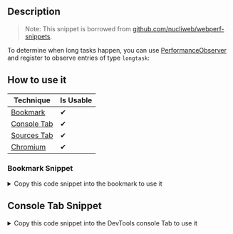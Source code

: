 ## Description

> Note: 
> This snippet is borrowed from [github.com/nucliweb/webperf-snippets](https://github.com/nucliweb/webperf-snippets/blob/main/README.md#long-task).

To determine when long tasks happen, you can use [PerformanceObserver](https://developer.mozilla.org/docs/Web/API/PerformanceObserver) and register to observe entries of type `longtask`:

## How to use it

<!-- START-HOW_TO[bookmark,console-tab,sources-tab,chromium] -->


| Technique   | Is Usable  |
| ----------- | ---------- |
| [Bookmark](https://github.com/push-based/web-performance-tools/blob/main/docs/how-to-use-it-with-bookmarks) |      ✔    | 
| [Console Tab](https://github.com/push-based/web-performance-tools/blob/main/docs/how-to-use-it-with-console-tab.md) |      ✔    | 
| [Sources Tab](https://github.com/push-based/web-performance-tools/blob/main/docs/how-to-use-it-with-sources-tab.md) |      ✔    | 
| [Chromium](https://github.com/push-based/web-performance-tools/blob/main/docs/how-to-use-it-with-chromium.md)       |      ✔    |
    


### Bookmark Snippet



<details>

<summary>Copy this code snippet into the bookmark to use it</summary>


```javascript

javascript:(() => {try {
    // Create the performance observer.
    const po = new PerformanceObserver((list) => {
        for (const entry of list.getEntries()) {
            // Log the entry and all associated details.
            console.table(entry.toJSON());
        }
    });
    // Start listening for `longtask` entries to be dispatched.
    po.observe({ type: 'longtask', buffered: true });
}
catch (e) {
    console.log(`The browser doesn't support this API`);
}
})()
``` 




</details>



## Console Tab Snippet

<details>

<summary>Copy this code snippet into the DevTools console Tab to use it</summary>


```javascript

try {
    // Create the performance observer.
    const po = new PerformanceObserver((list) => {
        for (const entry of list.getEntries()) {
            // Log the entry and all associated details.
            console.table(entry.toJSON());
        }
    });
    // Start listening for `longtask` entries to be dispatched.
    po.observe({ type: 'longtask', buffered: true });
}
catch (e) {
    console.log(`The browser doesn't support this API`);
}

``` 




</details>




<!-- END-HOW_TO -->


















































































